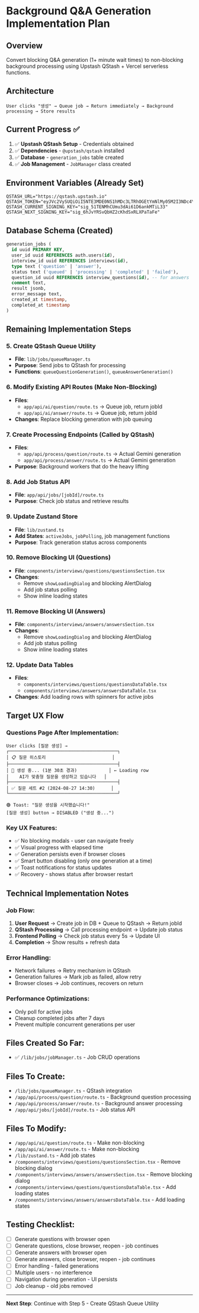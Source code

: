 # Background Q&A Generation Implementation Plan

## Overview
Convert blocking Q&A generation (1+ minute wait times) to non-blocking background processing using Upstash QStash + Vercel serverless functions.

## Architecture
```
User clicks "생성" → Queue job → Return immediately → Background processing → Store results
```

## Current Progress ✅
1. ✅ **Upstash QStash Setup** - Credentials obtained
2. ✅ **Dependencies** - `@upstash/qstash` installed  
3. ✅ **Database** - `generation_jobs` table created
4. ✅ **Job Management** - `JobManager` class created

## Environment Variables (Already Set)
```env
QSTASH_URL="https://qstash.upstash.io"
QSTASH_TOKEN="eyJVc2VySUQiOiI5NTE3MDE0NS1hMDc3LTRhOGEtYmNlMy05M2I3NDc4YzcyNzAiLCJQYXNzd29yZCI6IjJiYjk3Y2Y0NDczMjQzMDhhMDM3MmMwZTM5MmE1MjI4In0="
QSTASH_CURRENT_SIGNING_KEY="sig_51TENMhCUmu3dAi61D6ankMTiL33"  
QSTASH_NEXT_SIGNING_KEY="sig_6hJvYRSvQbHZ2cKhdSxRLXPaTaFe"
```

## Database Schema (Created)
```sql
generation_jobs (
  id uuid PRIMARY KEY,
  user_id uuid REFERENCES auth.users(id),
  interview_id uuid REFERENCES interviews(id), 
  type text ('question' | 'answer'),
  status text ('queued' | 'processing' | 'completed' | 'failed'),
  question_id uuid REFERENCES interview_questions(id), -- for answers
  comment text,
  result jsonb,
  error_message text,
  created_at timestamp,
  completed_at timestamp
)
```

## Remaining Implementation Steps

### 5. Create QStash Queue Utility
- **File**: `lib/jobs/queueManager.ts`
- **Purpose**: Send jobs to QStash for processing
- **Functions**: `queueQuestionGeneration()`, `queueAnswerGeneration()`

### 6. Modify Existing API Routes (Make Non-Blocking)
- **Files**: 
  - `app/api/ai/question/route.ts` → Queue job, return jobId
  - `app/api/ai/answer/route.ts` → Queue job, return jobId
- **Changes**: Replace blocking generation with job queuing

### 7. Create Processing Endpoints (Called by QStash)
- **Files**:
  - `app/api/process/question/route.ts` → Actual Gemini generation
  - `app/api/process/answer/route.ts` → Actual Gemini generation  
- **Purpose**: Background workers that do the heavy lifting

### 8. Add Job Status API
- **File**: `app/api/jobs/[jobId]/route.ts`
- **Purpose**: Check job status and retrieve results

### 9. Update Zustand Store
- **File**: `lib/zustand.ts`
- **Add States**: `activeJobs`, `jobPolling`, job management functions
- **Purpose**: Track generation status across components

### 10. Remove Blocking UI (Questions)
- **File**: `components/interviews/questions/questionsSection.tsx`
- **Changes**: 
  - Remove `showLoadingDialog` and blocking AlertDialog
  - Add job status polling
  - Show inline loading states

### 11. Remove Blocking UI (Answers)
- **File**: `components/interviews/answers/answersSection.tsx` 
- **Changes**:
  - Remove `showLoadingDialog` and blocking AlertDialog
  - Add job status polling
  - Show inline loading states

### 12. Update Data Tables
- **Files**: 
  - `components/interviews/questions/questionsDataTable.tsx`
  - `components/interviews/answers/answersDataTable.tsx`
- **Changes**: Add loading rows with spinners for active jobs

## Target UX Flow

### Questions Page After Implementation:
```
User clicks [질문 생성] →
┌─────────────────────────────────────────┐
│ 📋 질문 히스토리                         │
├─────────────────────────────────────────┤
│ 🔄 생성 중... (1분 30초 경과)            │ ← Loading row
│    AI가 맞춤형 질문을 생성하고 있습니다   │
├─────────────────────────────────────────┤
│ ✅ 질문 세트 #2 (2024-08-27 14:30)      │
└─────────────────────────────────────────┘

🟢 Toast: "질문 생성을 시작했습니다!"
[질문 생성] button → DISABLED ("생성 중...")
```

### Key UX Features:
- ✅ No blocking modals - user can navigate freely
- ✅ Visual progress with elapsed time
- ✅ Generation persists even if browser closes
- ✅ Smart button disabling (only one generation at a time)
- ✅ Toast notifications for status updates
- ✅ Recovery - shows status after browser restart

## Technical Implementation Notes

### Job Flow:
1. **User Request** → Create job in DB + Queue to QStash → Return jobId
2. **QStash Processing** → Call processing endpoint → Update job status
3. **Frontend Polling** → Check job status every 5s → Update UI
4. **Completion** → Show results + refresh data

### Error Handling:
- Network failures → Retry mechanism in QStash
- Generation failures → Mark job as failed, allow retry
- Browser closes → Job continues, recovers on return

### Performance Optimizations:
- Only poll for active jobs
- Cleanup completed jobs after 7 days
- Prevent multiple concurrent generations per user

## Files Created So Far:
- ✅ `/lib/jobs/jobManager.ts` - Job CRUD operations

## Files To Create:
- `/lib/jobs/queueManager.ts` - QStash integration
- `/app/api/process/question/route.ts` - Background question processing
- `/app/api/process/answer/route.ts` - Background answer processing  
- `/app/api/jobs/[jobId]/route.ts` - Job status API

## Files To Modify:
- `/app/api/ai/question/route.ts` - Make non-blocking
- `/app/api/ai/answer/route.ts` - Make non-blocking
- `/lib/zustand.ts` - Add job states
- `/components/interviews/questions/questionsSection.tsx` - Remove blocking dialog
- `/components/interviews/answers/answersSection.tsx` - Remove blocking dialog
- `/components/interviews/questions/questionsDataTable.tsx` - Add loading states
- `/components/interviews/answers/answersDataTable.tsx` - Add loading states

## Testing Checklist:
- [ ] Generate questions with browser open
- [ ] Generate questions, close browser, reopen - job continues
- [ ] Generate answers with browser open  
- [ ] Generate answers, close browser, reopen - job continues
- [ ] Error handling - failed generations
- [ ] Multiple users - no interference
- [ ] Navigation during generation - UI persists
- [ ] Job cleanup - old jobs removed

---

**Next Step**: Continue with Step 5 - Create QStash Queue Utility